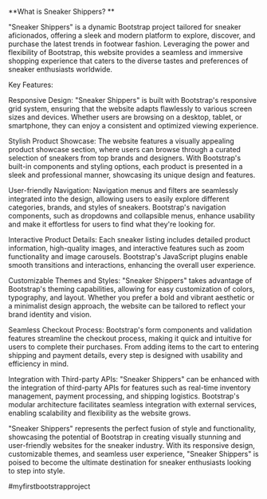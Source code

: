 **What is Sneaker Shippers?
**

"Sneaker Shippers" is a dynamic Bootstrap project tailored for sneaker aficionados, offering a sleek and modern platform to explore, discover, and purchase the latest trends in footwear fashion. Leveraging the power and flexibility of Bootstrap, this website provides a seamless and immersive shopping experience that caters to the diverse tastes and preferences of sneaker enthusiasts worldwide.

Key Features:

Responsive Design:
"Sneaker Shippers" is built with Bootstrap's responsive grid system, ensuring that the website adapts flawlessly to various screen sizes and devices. Whether users are browsing on a desktop, tablet, or smartphone, they can enjoy a consistent and optimized viewing experience.

Stylish Product Showcase:
The website features a visually appealing product showcase section, where users can browse through a curated selection of sneakers from top brands and designers. With Bootstrap's built-in components and styling options, each product is presented in a sleek and professional manner, showcasing its unique design and features.

User-friendly Navigation:
Navigation menus and filters are seamlessly integrated into the design, allowing users to easily explore different categories, brands, and styles of sneakers. Bootstrap's navigation components, such as dropdowns and collapsible menus, enhance usability and make it effortless for users to find what they're looking for.

Interactive Product Details: 
Each sneaker listing includes detailed product information, high-quality images, and interactive features such as zoom functionality and image carousels. Bootstrap's JavaScript plugins enable smooth transitions and interactions, enhancing the overall user experience.

Customizable Themes and Styles:
"Sneaker Shippers" takes advantage of Bootstrap's theming capabilities, allowing for easy customization of colors, typography, and layout. Whether you prefer a bold and vibrant aesthetic or a minimalist design approach, the website can be tailored to reflect your brand identity and vision.

Seamless Checkout Process: 
Bootstrap's form components and validation features streamline the checkout process, making it quick and intuitive for users to complete their purchases. From adding items to the cart to entering shipping and payment details, every step is designed with usability and efficiency in mind.

Integration with Third-party APIs: 
"Sneaker Shippers" can be enhanced with the integration of third-party APIs for features such as real-time inventory management, payment processing, and shipping logistics. Bootstrap's modular architecture facilitates seamless integration with external services, enabling scalability and flexibility as the website grows.

"Sneaker Shippers" represents the perfect fusion of style and functionality, showcasing the potential of Bootstrap in creating visually stunning and user-friendly websites for the sneaker industry. With its responsive design, customizable themes, and seamless user experience, "Sneaker Shippers" is poised to become the ultimate destination for sneaker enthusiasts looking to step into style.



#myfirstbootstrapproject
